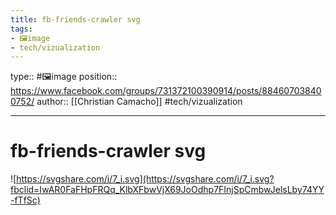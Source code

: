 ```yaml
---
title: fb-friends-crawler svg
tags:
- 🖼️image
- tech/vizualization
---
```


type:: #🖼️image
position:: https://www.facebook.com/groups/731372100390914/posts/884607038400752/
author:: [[Christian Camacho]]
#tech/vizualization 

---

# fb-friends-crawler svg
![https://svgshare.com/i/7_i.svg](https://svgshare.com/i/7_i.svg?fbclid=IwAR0FaFHpFRQq_KlbXFbwVjX69JoOdhp7FInjSpCmbwJelsLby74YY-fTfSc)
